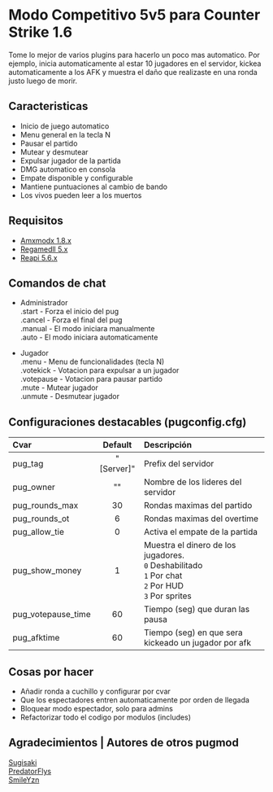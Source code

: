 # Modo Competitivo 5v5 para Counter Strike 1.6

Tome lo mejor de varios plugins para hacerlo un poco mas automatico. Por ejemplo, inicia automaticamente al estar 10 jugadores en el servidor, kickea automaticamente a los AFK y muestra el daño que realizaste en una ronda justo luego de morir.

## Caracteristicas 
- Inicio de juego automatico
- Menu general en la tecla N
- Pausar el partido
- Mutear y desmutear
- Expulsar jugador de la partida
- DMG automatico en consola
- Empate disponible y configurable
- Mantiene puntuaciones al cambio de bando
- Los vivos pueden leer a los muertos

## Requisitos

- [Amxmodx 1.8.x](https://www.amxmodx.org/downloads.php)
- [Regamedll 5.x](https://github.com/s1lentq/ReGameDLL_CS)
- [Reapi 5.6.x](https://github.com/s1lentq/reapi)

## Comandos de chat

- Administrador<br>
	.start		- Forza el inicio del pug<br>
	.cancel		- Forza el final del pug<br>
	.manual		- El modo iniciara manualmente<br>
	.auto		- El modo iniciara automaticamente<br>

- Jugador<br>
	.menu				- Menu de funcionalidades (tecla N)<br>
	.votekick <nombre>	- Votacion para expulsar a un jugador<br>
	.votepause			- Votacion para pausar partido<br>
	.mute <nombre>		- Mutear jugador<br>
	.unmute <nombre>	- Desmutear jugador<br>

## Configuraciones destacables  (pugconfig.cfg)

| Cvar                 | Default    | Descripción |
| :------------------- | :--------: | :--------------------------------------------------- |
| pug_tag              | "[Server]" | Prefix del servidor                                  |
| pug_owner	           | ""         | Nombre de los lideres del servidor                   |
| pug_rounds_max       | 30         | Rondas maximas del partido                           |
| pug_rounds_ot        | 6          | Rondas maximas del overtime                          |
| pug_allow_tie        | 0          | Activa el empate de la partida                       |
| pug_show_money       | 1          | Muestra el dinero de los jugadores. <br/>`0` Deshabilitado<br/>`1` Por chat<br/>`2` Por HUD<br/>`3` Por sprites |
| pug_votepause_time   | 60         | Tiempo (seg) que duran las pausa                     |
| pug_afktime          | 60         | Tiempo (seg) en que sera kickeado un jugador por afk |

## Cosas por hacer
- Añadir ronda a cuchillo y configurar por cvar
- Que los espectadores entren automaticamente por orden de llegada
- Bloquear modo espectador, solo para admins
- Refactorizar todo el codigo por modulos (includes)

## Agradecimientos | Autores de otros pugmod 

[Sugisaki](https://amxmodx-es.com/Thread-Competitive-Face-it-Pick-Up-Game-PUG)<br>
[PredatorFlys](https://amxmodx-es.com/Thread-Auto-Mix-YAP-Capitan-resubido)<br>
[SmileYzn](https://github.com/SmileYzn/CS_PugMod)<br>


